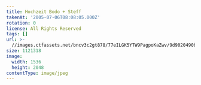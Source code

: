 ```yaml
---
title: Hochzeit Bodo + Steff
takenAt: '2005-07-06T08:08:05.000Z'
rotation: 0
license: All Rights Reserved
tags: []
url: >-
  //images.ctfassets.net/bncv3c2gt878/77eILGK5YTW9PagpoKaZwv/9d9020490b100d279e471e6dd19a47c8/hochzeit-bodo--steff_4559743799_o
size: 1121318
image:
  width: 1536
  height: 2048
contentType: image/jpeg
---
```


